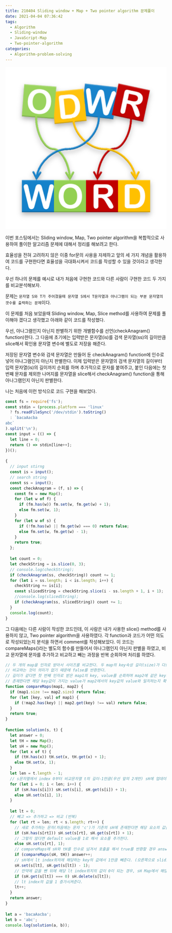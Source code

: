 ```yaml
---
title: 210404 Sliding window + Map + Two pointer algorithm 문제풀이
date: 2021-04-04 07:36:42
tags:
  - Algorithm
  - Sliding-window
  - JavaScript-Map
  - Two-pointer-algorithm
categories:
  - Algorithm-problem-solving
---
```


<div align="center">
  <img src="/images/post_images/210404_anagram_img.png" alt="Anagram">
</div>

이번 포스팅에서는 Sliding window, Map, Two pointer algorithm을 복합적으로 사용하여 풀이한 알고리즘 문제에 대해서 정리를 해보려고 한다.

효율성을 전혀 고려하지 않은 이중 for문의 사용을 자제하고 앞의 세 가지 개념을 활용하여 코드를 구현한다면 효율성을 극대화시켜서 코드를 작성할 수 있을 것이라고 생각한다.

우선 하나의 문제를 예시로 내가 처음에 구현한 코드와 다른 사람이 구현한 코드 두 가지를 비교분석해보자.

문제는 `문자열 S와 T가 주어졌을때 문자열 S에서 T문자열과 아나그램이 되는 부분 문자열의 갯수를 출력하는 문제`이다.

이 문제를 처음 보았을때 Sliding window, Map, Slice method를 사용하여 문제를 풀이해야 겠다고 생각했고 아래와 같이 코드를 작성했다.

우선, 아나그램인지 아닌지 판별하기 위한 개별함수를 선언(checkAnagram() function)한다.
그 다음에 초기에는 입력받은 문자열(is)를 검색 문자열(ss)의 길이만큼 slice해서 확인용 문자열 변수에 별도로 저장을 해준다.

  <!-- more -->

저장된 문자열 변수와 검색 문자열은 만들어 둔 checkAnagram() function에 인수로 넣어 아나그램인지 아닌지 판별한다.
이제 입력받은 문자열의 검색 문자열의 길이부터 입력 문자열(is)의 길이까지 순회를 하며 추가적으로 문자를 붙여주고, 붙인 다음에는 첫 번째 문자를 제외한 나머지를 문자열을 slice해서 checkAnagram() function을 통해 아나그램인지 아닌지 판별한다.

나는 처음에 이런 방식으로 코드 구현을 해보았다.

```javascript
const fs = require('fs');
const stdin = (process.platform === 'linux'
  ? fs.readFileSync('/dev/stdin').toString()
  : `bacaAacba
abc`
).split('\n');
const input = (() => {
  let line = 0;
  return () => stdin[line++];
})();

{
  // input stirng
  const is = input();
  // search string
  const ss = input();
  const checkAnagram = (f, s) => {
    const fm = new Map();
    for (let w of f) {
      if (fm.has(w)) fm.set(w, fm.get(w) + 1);
      else fm.set(w, 1);
    }
    for (let w of s) {
      if (!fm.has(w) || fm.get(w) === 0) return false;
      else fm.set(w, fm.get(w) - 1);
    }
    return true;
  };

  let count = 0;
  let checkString = is.slice(0, 3);
  // console.log(checkString);
  if (checkAnagram(ss, checkString)) count += 1;
  for (let i = ss.length; i < is.length; i++) {
    checkString += is[i];
    const slicedString = checkString.slice(i - ss.length + 1, i + 1);
    //console.log(slicedString);
    if (checkAnagram(ss, slicedString)) count += 1;
  }
  console.log(count);
}
```

그 다음에는 다른 사람이 작성한 코드인데, 이 사람은 내가 사용한 slice() method를 사용하지 않고, Two pointer algorithm을 사용하였다.
각 function과 코드가 어떤 의도로 작성되었는지 분석을 하면서 comment를 작성해보았다.
이 코드는 compareMaps()라는 별도의 함수를 만들어서 아나그램인지 아닌지 판별을 하였고, 비교 문자열에 문자를 추가하고 비교하고 빼는 과정을 반복 순회하며 처리를 하였다.

```javascript
// 두 개의 map을 인자로 받아서 사이즈를 비교한다. 두 map의 key속성 길이(size)가 다르다면
// 비교하는 것이 의미가 없기 때문에 false를 반환한다.
// 길이가 같다면 첫 번째 인자로 받은 map1의 key, value를 순회하며 map2에 같은 key가 존재하는지,
// 존재한다면 해당 key값이 가지는 value가 map2에서의 key값의 value와 일치하는지 확인한다.
function compareMaps(map1, map2) {
  if (map1.size !== map2.size) return false;
  for (let [key, val] of map1) {
    if (!map2.has(key) || map2.get(key) !== val) return false;
  }
  return true;
}

function solution(s, t) {
  let answer = 0;
  let tH = new Map();
  let sH = new Map();
  for (let x of t) {
    if (tH.has(x)) tH.set(x, tH.get(x) + 1);
    else tH.set(x, 1);
  }
  let len = t.length - 1;
  // s문자열에서 index 0부터 비교문자열 t의 길이-1만큼(우선 앞의 2개만) sH에 업데이트해준다.
  for (let i = 0; i < len; i++) {
    if (sH.has(s[i])) sH.set(s[i], sH.get(s[i]) + 1);
    else sH.set(s[i], 1);
  }

  let lt = 0;
  // 빼고 => 추가하고 => 비교 (반복)
  for (let rt = len; rt < s.length; rt++) {
    // 새로 추가하는 문자(처음에는 문자 'c')가 기존의 sH에 존재한다면 해당 요소의 값을 1증가 시켜준다.
    if (sH.has(s[rt])) sH.set(s[rt], sH.get(s[rt]) + 1);
    // 그렇지 않다면 default value를 1로 해서 요소를 추가한다.
    else sH.set(s[rt], 1);
    // compareMaps에 sH와 tH를 인수로 넘겨서 호출을 해서 true를 반환할 경우 answer값을 1증가 시킨다.
    if (compareMaps(sH, tH)) answer++;
    // sH에서 lt index위치에 해당하는 key의 값에서 1만큼 빼준다. (오른쪽으로 sliding window)
    sH.set(s[lt], sH.get(s[lt]) - 1);
    // 만약에 값을 뺀 뒤에 해당 lt index위치의 값이 0이 되는 경우, sH Map에서 해당 값을 delete해준다.
    if (sH.get(s[lt]) === 0) sH.delete(s[lt]);
    // lt index의 값을 1 증가시켜준다.
    lt++;
  }
  return answer;
}

let a = 'bacaAacba';
let b = 'abc';
console.log(solution(a, b));
```
